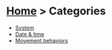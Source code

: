 # [Home](index.html) > Categories

- [System](system.index.html)
- [Date & time](date.index.html)
- [Movement behaviors](movement.index.html)